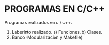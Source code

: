# PROGRAMAS EN C/C++
Programas realizados en c / c++.

1. Laberinto realizado. 
  a) Funciones.
  b) Clases.
2. Banco (Modularización y Makefile)
